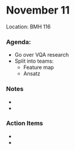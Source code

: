 # November 11
Location: BMH 116

### Agenda:
- Go over VQA research
- Split into teams:
  - Feature map
  - Ansatz
  
### Notes
- 
-

### Action Items
- 
-


